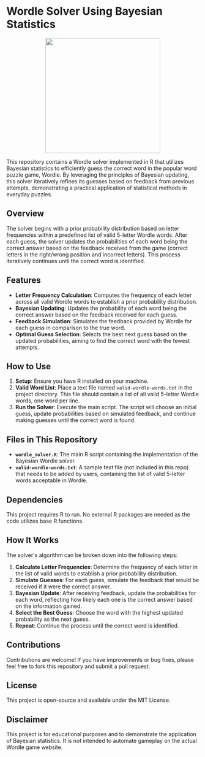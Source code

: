 # Wordle Solver Using Bayesian Statistics
<div align="center">
  <a href="[https://www.mun.ca/biology/scarr/FISH_chromosome_painting.html](https://miro.medium.com/v2/resize:fit:839/1*uivjxg-_jmSpFqxwWH80DA.png
)">
    <img src="https://miro.medium.com/v2/resize:fit:839/1*uivjxg-_jmSpFqxwWH80DA.png
" alt="" width="300" height="300">
  </a>
</div>

This repository contains a Wordle solver implemented in R that utilizes Bayesian statistics to efficiently guess the correct word in the popular word puzzle game, Wordle. By leveraging the principles of Bayesian updating, this solver iteratively refines its guesses based on feedback from previous attempts, demonstrating a practical application of statistical methods in everyday puzzles.

## Overview

The solver begins with a prior probability distribution based on letter frequencies within a predefined list of valid 5-letter Wordle words. After each guess, the solver updates the probabilities of each word being the correct answer based on the feedback received from the game (correct letters in the right/wrong position and incorrect letters). This process iteratively continues until the correct word is identified.

## Features

- **Letter Frequency Calculation**: Computes the frequency of each letter across all valid Wordle words to establish a prior probability distribution.
- **Bayesian Updating**: Updates the probability of each word being the correct answer based on the feedback received for each guess.
- **Feedback Simulation**: Simulates the feedback provided by Wordle for each guess in comparison to the true word.
- **Optimal Guess Selection**: Selects the best next guess based on the updated probabilities, aiming to find the correct word with the fewest attempts.

## How to Use

1. **Setup**: Ensure you have R installed on your machine.
2. **Valid Word List**: Place a text file named `valid-wordle-words.txt` in the project directory. This file should contain a list of all valid 5-letter Wordle words, one word per line.
3. **Run the Solver**: Execute the main script. The script will choose an initial guess, update probabilities based on simulated feedback, and continue making guesses until the correct word is found.

## Files in This Repository

- **`wordle_solver.R`**: The main R script containing the implementation of the Bayesian Wordle solver.
- **`valid-wordle-words.txt`**: A sample text file (not included in this repo) that needs to be added by users, containing the list of valid 5-letter words acceptable in Wordle.

## Dependencies

This project requires R to run. No external R packages are needed as the code utilizes base R functions.

## How It Works

The solver's algorithm can be broken down into the following steps:

1. **Calculate Letter Frequencies**: Determine the frequency of each letter in the list of valid words to establish a prior probability distribution.
2. **Simulate Guesses**: For each guess, simulate the feedback that would be received if it were the correct answer.
3. **Bayesian Update**: After receiving feedback, update the probabilities for each word, reflecting how likely each one is the correct answer based on the information gained.
4. **Select the Best Guess**: Choose the word with the highest updated probability as the next guess.
5. **Repeat**: Continue the process until the correct word is identified.

## Contributions

Contributions are welcome! If you have improvements or bug fixes, please feel free to fork this repository and submit a pull request.

## License

This project is open-source and available under the MIT License.

## Disclaimer

This project is for educational purposes and to demonstrate the application of Bayesian statistics. It is not intended to automate gameplay on the actual Wordle game website.
